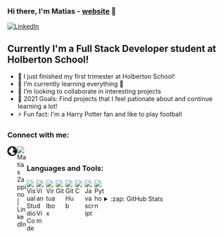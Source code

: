 ### Hi there, I'm Matias - [website] 👋

[![LinkedIn](https://img.shields.io/static/v1?label=LinkedIn&style=for-the-badge&logo=linkedin&message=Connect&color=0077B5)](https://www.linkedin.com/in/matiaszappino/)

## Currently I'm a Full Stack Developer student at Holberton School!

- 🔭 I just finished my first trimester at Holberton School!
- 🌱 I’m currently learning everything 🤣
- 👯 I’m looking to collaborate in interesting projects
- 🥅 2021 Goals: Find projects that I feel pationate about and continue learning a lot!
- ⚡ Fun fact: I'm a Harry Potter fan and like to play football


### Connect with me:

[<img align="left" alt="matiaszappino" width="22px" src="https://raw.githubusercontent.com/iconic/open-iconic/master/svg/globe.svg"/>][github]

[<img align="left" alt="Matias Zappino | LinkedIn" width="22px" src="https://cdn.jsdelivr.net/npm/simple-icons@v3/icons/linkedin.svg"/>][linkedin]

<br/>

### Languages and Tools:

<img align="left" alt="Visual Studio Code" width="22px" src="https://simpleicons.org/icons/visualstudiocode.svg"/>
<img align="left" alt="Vi and Vim" width="22px" src="https://simpleicons.org/icons/vim.svg"/>
<img align="left" alt="Virtualbox" width="22px" src="https://simpleicons.org/icons/virtualbox.svg"/>
<img align="left" alt="Git" width="22px" src="https://simpleicons.org/icons/git.svg"/>
<img align="left" alt="GitHub" width="22px" src="https://simpleicons.org/icons/github.svg"/>
<img align="left" alt="C" width="22px" src="https://simpleicons.org/icons/c.svg"/>
<img align="left" alt="Javascript" width="22px" src="https://simpleicons.org/icons/javascript.svg"/>
<img align="left" alt="Python" width="22px" src="https://simpleicons.org/icons/python.svg"/>

<br/>
<br/>

<details>
  <summary>:zap: GitHub Stats</summary>

  <img align="left" alt="Matias Zappino's GitHub Stats" src="https://github-readme-stats.codestackr.vercel.app/api?username=matiaszappino&show_icons=true&hide_border=true" />

</details>

[website]: https://matiaszappino.com
[github]: https://github.com/matiaszappino
[linkedin]: https://www.linkedin.com/in/matiaszappino/
